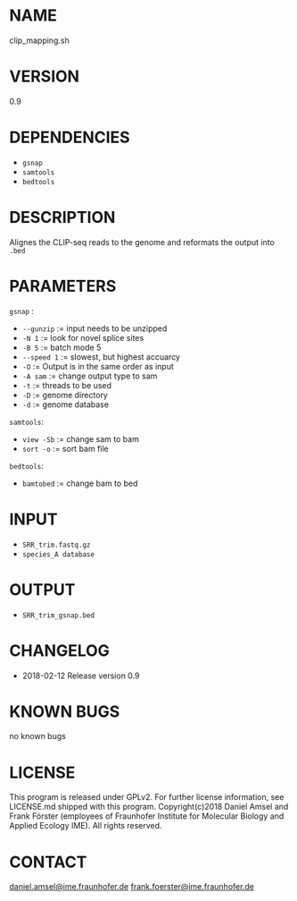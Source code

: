 # NAME
clip_mapping.sh
# VERSION
0.9
# DEPENDENCIES
- `gsnap`
- `samtools`
- `bedtools`
# DESCRIPTION
Alignes the CLIP-seq reads to the genome and reformats the output into `.bed`
# PARAMETERS
`gsnap` :
- `--gunzip` := input needs to be unzipped
- `-N 1` := look for novel splice sites
- `-B 5` := batch mode 5
- `--speed 1` := slowest, but highest accuarcy
- `-O` := Output is in the same order as input
- `-A sam` := change output type to sam
- `-t` := threads to be used
- `-D` := genome directory
- `-d` := genome database

`samtools`:
- `view -Sb` := change sam to bam 
- `sort -o` := sort bam file

`bedtools`:
- `bamtobed` := change bam to bed
# INPUT
- `SRR_trim.fastq.gz`
- `species_A database`
# OUTPUT
- `SRR_trim_gsnap.bed`
# CHANGELOG
- 2018-02-12 Release version 0.9
# KNOWN BUGS
no known bugs
# LICENSE
This program is released under GPLv2. For further license information, see LICENSE.md shipped with this program.
Copyright(c)2018 Daniel Amsel and Frank Förster (employees of Fraunhofer Institute for Molecular Biology and Applied Ecology IME).
All rights reserved.
# CONTACT
daniel.amsel@ime.fraunhofer.de
frank.foerster@ime.fraunhofer.de
